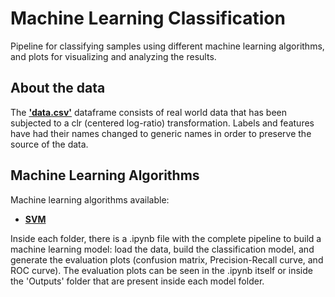 # Machine Learning Classification
Pipeline for classifying samples using different machine learning algorithms, and plots for visualizing and analyzing the results.

## About the data
The __['data.csv'](https://github.com/CassSouza/Machine-Learning-Classification/tree/main/Database)__ dataframe consists of real world data that has been subjected to a clr (centered log-ratio) transformation. Labels and features have had their names changed to generic names in order to preserve the source of the data.

## Machine Learning Algorithms 
Machine learning algorithms available:

+ __[SVM](https://github.com/CassSouza/Machine-Learning-Classification/tree/main/SVM)__ 

Inside each folder, there is a .ipynb file with the complete pipeline to build a machine learning model: load the data, build the classification model, and generate the evaluation plots (confusion matrix, Precision-Recall curve, and ROC curve). The evaluation plots can be seen in the .ipynb itself or inside the 'Outputs' folder that are present inside each model folder.  



